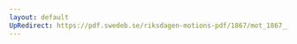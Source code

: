 ```yaml
---
layout: default
UpRedirect: https://pdf.swedeb.se/riksdagen-motions-pdf/1867/mot_1867__ak__00148.pdf
---
```

